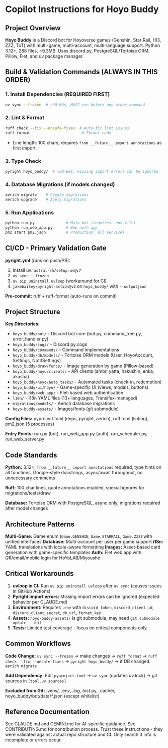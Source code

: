 # Copilot Instructions for Hoyo Buddy

## Project Overview

**Hoyo Buddy** is a Discord bot for Hoyoverse games (Genshin, Star Rail, HI3, ZZZ, ToT) with multi-game, multi-account, multi-language support. Python 3.12+, 288 files, ~9.3MB. Uses discord.py, PostgreSQL/Tortoise ORM, Pillow, Flet, and uv package manager.

## Build & Validation Commands (ALWAYS IN THIS ORDER)

### 1. Install Dependencies (REQUIRED FIRST)
```bash
uv sync --frozen  # ~30-60s, MUST run before any other command
```

### 2. Lint & Format
```bash
ruff check --fix --unsafe-fixes  # Auto-fix lint issues
ruff format                       # Format code
```
- Line length: 100 chars, requires `from __future__ import annotations` as first import

### 3. Type Check
```bash
pyright hoyo_buddy/  # ~30-60s, missing import errors can be ignored
```

### 4. Database Migrations (if models changed)
```bash
aerich migrate    # Create migrations
aerich upgrade    # Apply migrations
```

### 5. Run Applications
```bash
python run.py              # Main bot (requires .env file)
python run_web_app.py      # Web auth app
pm2 start pm2.json         # Production: all services
```

## CI/CD - Primary Validation Gate

**pyright.yml** (runs on push/PR):
1. Install uv: `astral-sh/setup-uv@v7`
2. `uv sync --frozen`
3. `uv pip uninstall uvloop` (workaround for CI)
4. `jakebailey/pyright-action@v2` on `hoyo_buddy/` with `--outputjson`

**Pre-commit:** ruff + ruff-format (auto-runs on commit)

## Project Structure

**Key Directories:**
- `hoyo_buddy/bot/` - Discord bot core (bot.py, command_tree.py, error_handler.py)
- `hoyo_buddy/cogs/` - Discord.py cogs
- `hoyo_buddy/commands/` - Command implementations
- `hoyo_buddy/db/models/` - Tortoise ORM models (User, HoyoAccount, Settings, NotifSettings)
- `hoyo_buddy/draw/funcs/` - Image generation by game (Pillow-based)
- `hoyo_buddy/hoyo/clients/` - API clients (ambr, yatta, hakushin, enka, akasha)
- `hoyo_buddy/hoyo/auto_tasks/` - Automated tasks (check-in, redemption)
- `hoyo_buddy/ui/hoyo/` - Game-specific UI (views, modals, buttons)
- `hoyo_buddy/web_app/` - Flet-based web authentication
- `l10n/` - i18n YAML files (13+ languages, Transifex-managed)
- `migrations/models/` - Aerich database migrations
- `hoyo-buddy-assets/` - Images/fonts (git submodule)

**Config Files:** pyproject.toml (deps, pyright, aerich), ruff.toml (linting), pm2.json (5 processes)

**Entry Points:** run.py (bot), run_web_app.py (auth), run_scheduler.py, run_web_server.py

## Code Standards

**Python:** 3.12+, `from __future__ import annotations` required, type hints on all functions, Google-style docstrings, async/await throughout, no unnecessary comments

**Ruff:** 100 char lines, quote annotations enabled, special ignores for migrations/tests/draw

**Database:** Tortoise ORM with PostgreSQL, async only, migrations required after model changes

## Architecture Patterns

**Multi-Game:** Game enum (`Game.GENSHIN`, `Game.STARRAIL`, `Game.ZZZ`) with unified interfaces
**Database:** Multi-account per user per game support
**i18n:** YAML translations with locale-aware formatting
**Images:** Asset-based card generation with game-specific templates
**Auth:** Flet web app with QR/email/mobile login for HoYoLAB/Miyoushe

## Critical Workarounds

1. **uvloop in CI:** Run `uv pip uninstall uvloop` after `uv sync` (causes issues in GitHub Actions)
2. **Pyright import errors:** Missing import errors can be ignored (expected behavior per CLAUDE.md)
3. **Environment:** Requires `.env` with `discord_token`, `discord_client_id`, `discord_client_secret`, `db_url`, `fernet_key`
4. **Assets:** `hoyo-buddy-assets/` is git submodule, may need `git submodule update --init`
5. **Tests:** Limited test coverage - focus on critical components only

## Common Workflows

**Code Change:** `uv sync --frozen` → make changes → `ruff format` → `ruff check --fix --unsafe-fixes` → `pyright hoyo_buddy/` → if DB changed: `aerich migrate`

**Add Dependency:** Edit `pyproject.toml` → `uv sync` (updates uv.lock) → git sources in `[tool.uv.sources]`

**Excluded from Git:** .venv/, .env, *.log, test*.py, .cache/, hoyo_buddy/bot/data/*.json (except whitelist)

## Reference Documentation

See CLAUDE.md and GEMINI.md for AI-specific guidance. See CONTRIBUTING.md for contribution process. Trust these instructions - they were validated against actual repo structure and CI. Only search if info is incomplete or errors occur.
